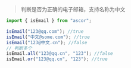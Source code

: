 > 判断是否为正确的电子邮箱，支持名称为中文

```javascript
import { isEmail } from "ascor";

isEmail("123@qq.com"); //true
isEmail("中文@some.com"); //true
isEmail("123@中文.cn"); //false
// 判断多个
isEmail.all("123@qq.cn", "123"); //false
isEmail.or("123@qq.cn", "123"); //true
```